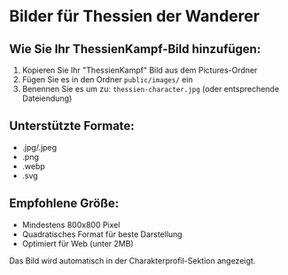# Bilder für Thessien der Wanderer

## Wie Sie Ihr ThessienKampf-Bild hinzufügen:

1. Kopieren Sie Ihr "ThessienKampf" Bild aus dem Pictures-Ordner
2. Fügen Sie es in den Ordner `public/images/` ein
3. Benennen Sie es um zu: `thessien-character.jpg` (oder entsprechende Dateiendung)

## Unterstützte Formate:
- .jpg/.jpeg
- .png
- .webp
- .svg

## Empfohlene Größe:
- Mindestens 800x800 Pixel
- Quadratisches Format für beste Darstellung
- Optimiert für Web (unter 2MB)

Das Bild wird automatisch in der Charakterprofil-Sektion angezeigt.

